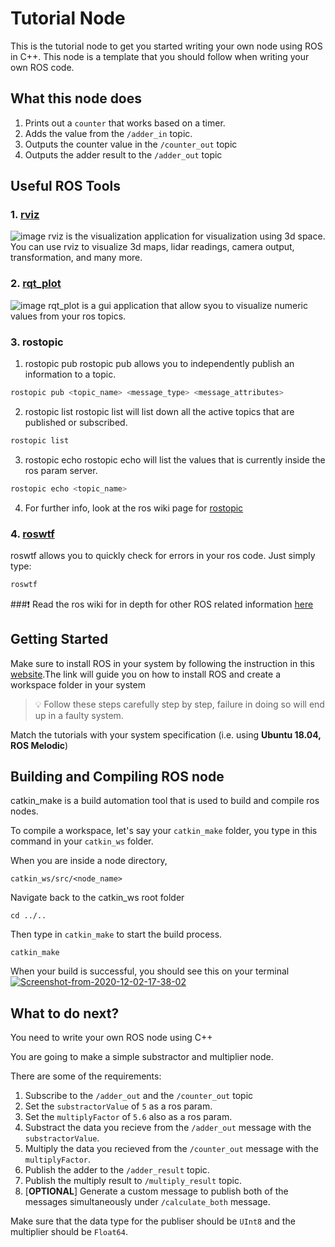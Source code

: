 # Tutorial Node
This is the tutorial node to get you started writing your own node using ROS in C++. This node is a template that you should follow when writing your own ROS code.

## What this node does
1. Prints out a `counter` that works based on a timer.
2. Adds the value from the `/adder_in` topic.
3. Outputs the counter value in the `/counter_out` topic
4. Outputs the adder result to the `/adder_out` topic

## Useful ROS Tools
### 1. [rviz](http://wiki.ros.org/rviz)
![image](https://answers.ros.org/upfiles/14075513525710936.png)
rviz is the visualization application for visualization using 3d space.
You can use rviz to visualize 3d maps, lidar readings, camera output, transformation, and many more.

### 2. [rqt_plot](http://wiki.ros.org/rqt_plot)
![image](http://wiki.ros.org/ROS/Tutorials/UnderstandingTopics?action=AttachFile&do=get&target=rqt_plot.png)
rqt_plot is a gui application that allow syou to visualize numeric values from your ros topics.


### 3. rostopic
1. rostopic pub
rostopic pub allows you to independently publish an information to a topic. 
```bash
rostopic pub <topic_name> <message_type> <message_attributes>
```

2. rostopic list
rostopic list will list down all the active topics that are published or subscribed.
```bash
rostopic list
```

3. rostopic echo
rostopic echo will list the values that is currently inside the ros param server.
```bash
rostopic echo <topic_name>
```

4. For further info, look at the ros wiki page for [rostopic](http://wiki.ros.org/rostopic)

### 4. [roswtf](http://wiki.ros.org/roswtf)
roswtf allows you to quickly check for errors in your ros code.
Just simply type:
```bash
roswtf
```

###:exclamation: Read the ros wiki for in depth for other ROS related information [here](http://wiki.ros.org/)

## Getting Started
Make sure to install ROS in your system by following the instruction in this [website](http://wiki.ros.org/ROS/Tutorials/InstallingandConfiguringROSEnvironment).The link will guide you on how to install ROS and create a workspace folder in your system
>:bulb: Follow these steps carefully step by step, failure in doing so will end up in a faulty system.

Match the tutorials with your system specification (i.e. using **Ubuntu 18.04, ROS Melodic**)

## Building and Compiling ROS node
catkin_make is a build automation tool that is used to build and compile ros nodes.

To compile a workspace, let's say your `catkin_make` folder, you type in this command in your `catkin_ws` folder.

When you are inside a node directory, 
```
catkin_ws/src/<node_name>
```
Navigate back to the catkin_ws root folder
```
cd ../..
```
Then type in `catkin_make` to start the build process.
```
catkin_make
```
When your build is successful, you should see this on your terminal
<a href="https://ibb.co/b7bQ6wC"><img src="https://i.ibb.co/mSNbRZ2/Screenshot-from-2020-12-02-17-38-02.png" alt="Screenshot-from-2020-12-02-17-38-02" border="0"></a>

## What to do next?
You need to write your own ROS node using C++

You are going to make a simple substractor and multiplier node. 

There are some of the requirements:
1. Subscribe to the `/adder_out` and the `/counter_out` topic
2. Set the `substractorValue` of `5` as a ros param.
3. Set the `multiplyFactor` of `5.6` also as a ros param.
4. Substract the data you recieve from the `/adder_out` message with the `substractorValue`.
5. Multiply the data you recieved from the `/counter_out` message with the `multiplyFactor`.
6. Publish the adder to the `/adder_result` topic.
7. Publish the multiply result to `/multiply_result` topic.
8. [**OPTIONAL**] Generate a custom message to publish both of the messages simultaneously under `/calculate_both` message.

Make sure that the data type for the publiser should be `UInt8` and the multiplier should be `Float64`.